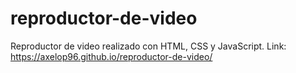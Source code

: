 # reproductor-de-video
Reproductor de video realizado con HTML, CSS y JavaScript.
Link: https://axelop96.github.io/reproductor-de-video/
